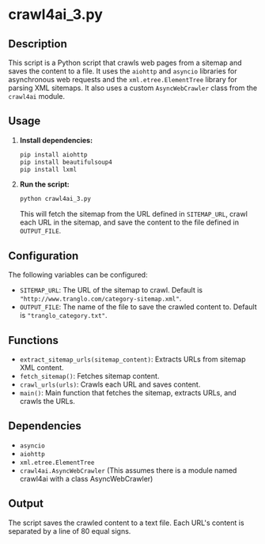 # crawl4ai_3.py

## Description

This script is a Python script that crawls web pages from a sitemap and saves the content to a file. It uses the `aiohttp` and `asyncio` libraries for asynchronous web requests and the `xml.etree.ElementTree` library for parsing XML sitemaps. It also uses a custom `AsyncWebCrawler` class from the `crawl4ai` module.

## Usage

1.  **Install dependencies:**

    ```bash
    pip install aiohttp
    pip install beautifulsoup4
    pip install lxml
    ```

2.  **Run the script:**

    ```bash
    python crawl4ai_3.py
    ```

    This will fetch the sitemap from the URL defined in `SITEMAP_URL`, crawl each URL in the sitemap, and save the content to the file defined in `OUTPUT_FILE`.

## Configuration

The following variables can be configured:

*   `SITEMAP_URL`: The URL of the sitemap to crawl. Default is `"http://www.tranglo.com/category-sitemap.xml"`.
*   `OUTPUT_FILE`: The name of the file to save the crawled content to. Default is `"tranglo_category.txt"`.

## Functions

*   `extract_sitemap_urls(sitemap_content)`: Extracts URLs from sitemap XML content.
*   `fetch_sitemap()`: Fetches sitemap content.
*   `crawl_urls(urls)`: Crawls each URL and saves content.
*   `main()`: Main function that fetches the sitemap, extracts URLs, and crawls the URLs.

## Dependencies

*   `asyncio`
*   `aiohttp`
*   `xml.etree.ElementTree`
*   `crawl4ai.AsyncWebCrawler` (This assumes there is a module named crawl4ai with a class AsyncWebCrawler)

## Output

The script saves the crawled content to a text file. Each URL's content is separated by a line of 80 equal signs.
